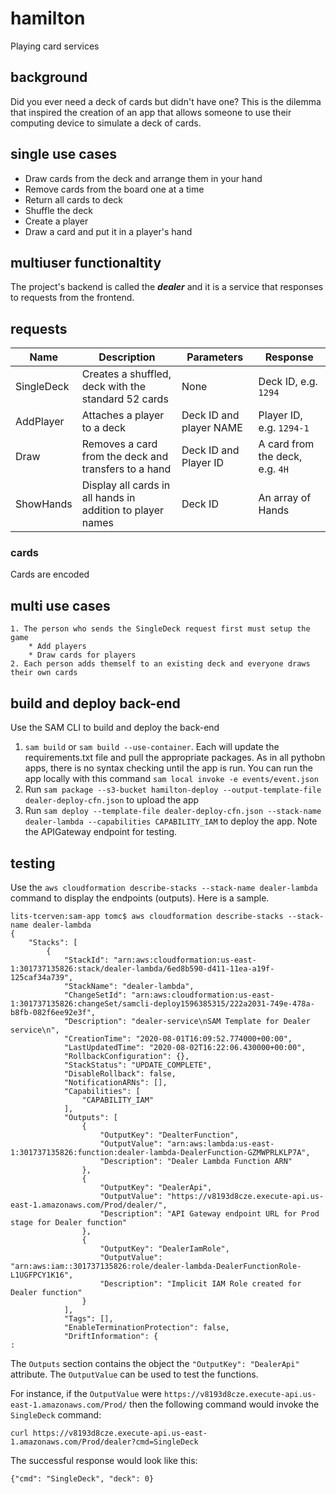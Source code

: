 # hamilton
Playing card services

## background
Did you ever need a deck of cards but didn't have one? This is the dilemma that inspired the creation of an app that allows someone to use their computing device to simulate a deck of cards.
## single use cases
* Draw cards from the deck and arrange them in your hand
* Remove cards from the board one at a time
* Return all cards to deck
* Shuffle the deck
* Create a player
* Draw a card and put it in a player's hand

## multiuser functionaltity
The project's backend is called the ***dealer*** and it is a service that responses to requests from the frontend.
## requests


Name  | Description | Parameters | Response
------------- | ------------- | -------------| -------------
SingleDeck  | Creates a shuffled, deck with the standard 52 cards | None | Deck ID, e.g. `1294`
AddPlayer  | Attaches a player to a deck | Deck ID and player NAME | Player ID, e.g. `1294-1`
	Draw  | Removes a card from the deck and transfers to a hand | Deck ID and Player ID | A card from the deck, e.g. `4H`
ShowHands  | Display all cards in all hands in addition to player names | Deck ID | An array of Hands

### cards
Cards are encoded


## multi use cases
	1. The person who sends the SingleDeck request first must setup the game
		* Add players
		* Draw cards for players
	2. Each person adds themself to an existing deck and everyone draws their own cards

## build and deploy back-end
Use the SAM CLI to build and deploy the back-end
1. `sam build` or `sam build --use-container`. Each will update the requirements.txt file and pull the appropriate packages. As in all pythobn apps, there is no syntax checking until the app is run. You can run the app locally with this command `sam local invoke -e events/event.json`
2. Run `sam package --s3-bucket hamilton-deploy --output-template-file dealer-deploy-cfn.json` to upload the app
3. Run `sam deploy --template-file dealer-deploy-cfn.json --stack-name dealer-lambda --capabilities CAPABILITY_IAM` to deploy the app. Note the APIGateway endpoint for testing.

## testing
Use the `aws cloudformation describe-stacks --stack-name dealer-lambda` command to display the endpoints (outputs). Here is a sample.  

	lits-tcerven:sam-app tomc$ aws cloudformation describe-stacks --stack-name dealer-lambda
	{
	    "Stacks": [
	        {
	            "StackId": "arn:aws:cloudformation:us-east-1:301737135826:stack/dealer-lambda/6ed8b590-d411-11ea-a19f-125caf34a739",
	            "StackName": "dealer-lambda",
	            "ChangeSetId": "arn:aws:cloudformation:us-east-1:301737135826:changeSet/samcli-deploy1596385315/222a2031-749e-478a-b8fb-082f6ee92e3f",
	            "Description": "dealer-service\nSAM Template for Dealer service\n",
	            "CreationTime": "2020-08-01T16:09:52.774000+00:00",
	            "LastUpdatedTime": "2020-08-02T16:22:06.430000+00:00",
	            "RollbackConfiguration": {},
	            "StackStatus": "UPDATE_COMPLETE",
	            "DisableRollback": false,
	            "NotificationARNs": [],
	            "Capabilities": [
	                "CAPABILITY_IAM"
	            ],
	            "Outputs": [
	                {
	                    "OutputKey": "DealterFunction",
	                    "OutputValue": "arn:aws:lambda:us-east-1:301737135826:function:dealer-lambda-DealerFunction-GZMWPRLKLP7A",
	                    "Description": "Dealer Lambda Function ARN"
	                },
	                {
	                    "OutputKey": "DealerApi",
	                    "OutputValue": "https://v8193d8cze.execute-api.us-east-1.amazonaws.com/Prod/dealer/",
	                    "Description": "API Gateway endpoint URL for Prod stage for Dealer function"
	                },
	                {
	                    "OutputKey": "DealerIamRole",
	                    "OutputValue": "arn:aws:iam::301737135826:role/dealer-lambda-DealerFunctionRole-L1UGFPCY1K16",
	                    "Description": "Implicit IAM Role created for Dealer function"
	                }
	            ],
	            "Tags": [],
	            "EnableTerminationProtection": false,
	            "DriftInformation": {
	:
The `Outputs` section contains the object the `"OutputKey": "DealerApi"` attribute. The `OutputValue` can be used to test the functions. 

For instance, if the `OutputValue` were `https://v8193d8cze.execute-api.us-east-1.amazonaws.com/Prod/` then the following command would invoke the `SingleDeck` command:

`curl https://v8193d8cze.execute-api.us-east-1.amazonaws.com/Prod/dealer?cmd=SingleDeck`

The successful response would look like this:

`{"cmd": "SingleDeck", "deck": 0}`